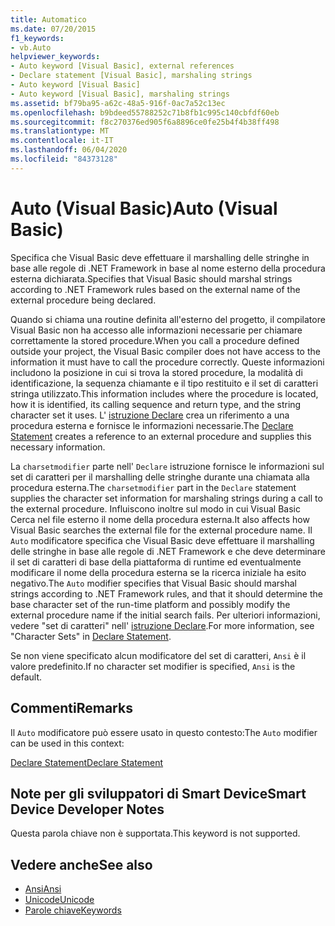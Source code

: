 ```yaml
---
title: Automatico
ms.date: 07/20/2015
f1_keywords:
- vb.Auto
helpviewer_keywords:
- Auto keyword [Visual Basic], external references
- Declare statement [Visual Basic], marshaling strings
- Auto keyword [Visual Basic]
- Auto keyword [Visual Basic], marshaling strings
ms.assetid: bf79ba95-a62c-48a5-916f-0ac7a52c13ec
ms.openlocfilehash: b9bdeed55788252c71b8fb1c995c140cbfdf60eb
ms.sourcegitcommit: f8c270376ed905f6a8896ce0fe25b4f4b38ff498
ms.translationtype: MT
ms.contentlocale: it-IT
ms.lasthandoff: 06/04/2020
ms.locfileid: "84373128"
---
```

# <a name="auto-visual-basic"></a><span data-ttu-id="8458a-102">Auto (Visual Basic)</span><span class="sxs-lookup"><span data-stu-id="8458a-102">Auto (Visual Basic)</span></span>
<span data-ttu-id="8458a-103">Specifica che Visual Basic deve effettuare il marshalling delle stringhe in base alle regole di .NET Framework in base al nome esterno della procedura esterna dichiarata.</span><span class="sxs-lookup"><span data-stu-id="8458a-103">Specifies that Visual Basic should marshal strings according to .NET Framework rules based on the external name of the external procedure being declared.</span></span>  
  
 <span data-ttu-id="8458a-104">Quando si chiama una routine definita all'esterno del progetto, il compilatore Visual Basic non ha accesso alle informazioni necessarie per chiamare correttamente la stored procedure.</span><span class="sxs-lookup"><span data-stu-id="8458a-104">When you call a procedure defined outside your project, the Visual Basic compiler does not have access to the information it must have to call the procedure correctly.</span></span> <span data-ttu-id="8458a-105">Queste informazioni includono la posizione in cui si trova la stored procedure, la modalità di identificazione, la sequenza chiamante e il tipo restituito e il set di caratteri stringa utilizzato.</span><span class="sxs-lookup"><span data-stu-id="8458a-105">This information includes where the procedure is located, how it is identified, its calling sequence and return type, and the string character set it uses.</span></span> <span data-ttu-id="8458a-106">L' [istruzione Declare](../statements/declare-statement.md) crea un riferimento a una procedura esterna e fornisce le informazioni necessarie.</span><span class="sxs-lookup"><span data-stu-id="8458a-106">The [Declare Statement](../statements/declare-statement.md) creates a reference to an external procedure and supplies this necessary information.</span></span>  
  
 <span data-ttu-id="8458a-107">La `charsetmodifier` parte nell' `Declare` istruzione fornisce le informazioni sul set di caratteri per il marshalling delle stringhe durante una chiamata alla procedura esterna.</span><span class="sxs-lookup"><span data-stu-id="8458a-107">The `charsetmodifier` part in the `Declare` statement supplies the character set information for marshaling strings during a call to the external procedure.</span></span> <span data-ttu-id="8458a-108">Influiscono inoltre sul modo in cui Visual Basic Cerca nel file esterno il nome della procedura esterna.</span><span class="sxs-lookup"><span data-stu-id="8458a-108">It also affects how Visual Basic searches the external file for the external procedure name.</span></span> <span data-ttu-id="8458a-109">Il `Auto` modificatore specifica che Visual Basic deve effettuare il marshalling delle stringhe in base alle regole di .NET Framework e che deve determinare il set di caratteri di base della piattaforma di runtime ed eventualmente modificare il nome della procedura esterna se la ricerca iniziale ha esito negativo.</span><span class="sxs-lookup"><span data-stu-id="8458a-109">The `Auto` modifier specifies that Visual Basic should marshal strings according to .NET Framework rules, and that it should determine the base character set of the run-time platform and possibly modify the external procedure name if the initial search fails.</span></span> <span data-ttu-id="8458a-110">Per ulteriori informazioni, vedere "set di caratteri" nell' [istruzione Declare](../statements/declare-statement.md).</span><span class="sxs-lookup"><span data-stu-id="8458a-110">For more information, see "Character Sets" in [Declare Statement](../statements/declare-statement.md).</span></span>  
  
 <span data-ttu-id="8458a-111">Se non viene specificato alcun modificatore del set di caratteri, `Ansi` è il valore predefinito.</span><span class="sxs-lookup"><span data-stu-id="8458a-111">If no character set modifier is specified, `Ansi` is the default.</span></span>  
  
## <a name="remarks"></a><span data-ttu-id="8458a-112">Commenti</span><span class="sxs-lookup"><span data-stu-id="8458a-112">Remarks</span></span>  
 <span data-ttu-id="8458a-113">Il `Auto` modificatore può essere usato in questo contesto:</span><span class="sxs-lookup"><span data-stu-id="8458a-113">The `Auto` modifier can be used in this context:</span></span>  
  
 [<span data-ttu-id="8458a-114">Declare Statement</span><span class="sxs-lookup"><span data-stu-id="8458a-114">Declare Statement</span></span>](../statements/declare-statement.md)  
  
## <a name="smart-device-developer-notes"></a><span data-ttu-id="8458a-115">Note per gli sviluppatori di Smart Device</span><span class="sxs-lookup"><span data-stu-id="8458a-115">Smart Device Developer Notes</span></span>  
 <span data-ttu-id="8458a-116">Questa parola chiave non è supportata.</span><span class="sxs-lookup"><span data-stu-id="8458a-116">This keyword is not supported.</span></span>  
  
## <a name="see-also"></a><span data-ttu-id="8458a-117">Vedere anche</span><span class="sxs-lookup"><span data-stu-id="8458a-117">See also</span></span>

- [<span data-ttu-id="8458a-118">Ansi</span><span class="sxs-lookup"><span data-stu-id="8458a-118">Ansi</span></span>](ansi.md)
- [<span data-ttu-id="8458a-119">Unicode</span><span class="sxs-lookup"><span data-stu-id="8458a-119">Unicode</span></span>](unicode.md)
- [<span data-ttu-id="8458a-120">Parole chiave</span><span class="sxs-lookup"><span data-stu-id="8458a-120">Keywords</span></span>](../keywords/index.md)
